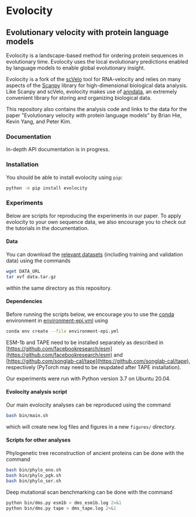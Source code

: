 # Evolocity
## Evolutionary velocity with protein language models

Evolocity is a landscape-based method for ordering protein sequences in evolutionary time. Evolocity uses the local evolutionary predictions enabled by language models to enable global evolutionary insight.

Evolocity is a fork of the [scVelo](https://github.com/theislab/scvelo) tool for RNA-velocity and relies on many aspects of the [Scanpy](https://scanpy.readthedocs.io/en/stable/) library for high-dimensional biological data analysis. Like Scanpy and scVelo, evolocity makes use of [anndata](https://anndata.readthedocs.io/en/latest/), an extremely convenient library for storing and organizing biological data.

This repository also contains the analysis code and links to the data for the paper "Evolutionary velocity with protein language models" by Brian Hie, Kevin Yang, and Peter Kim.

### Documentation

In-depth API documentation is in progress.

### Installation

You should be able to install evolocity using `pip`:
```bash
python -m pip install evolocity
```

### Experiments

Below are scripts for reproducing the experiments in our paper. To apply evolocity to your own sequence data, we also encourage you to check out the tutorials in the documentation.

#### Data

You can download the [relevant datasets](DATA_URL) (including training and validation data) using the commands
```bash
wget DATA_URL
tar xvf data.tar.gz
```
within the same directory as this repository.

#### Dependencies

Before running the scripts below, we encourage you to use the [conda](https://docs.conda.io/en/latest/) environment in [environment-epi.yml](environment-epi.yml) using
```bash
conda env create --file environment-epi.yml
```
ESM-1b and TAPE need to be installed separately as described in [https://github.com/facebookresearch/esm](https://github.com/facebookresearch/esm) and [https://github.com/songlab-cal/tape](https://github.com/songlab-cal/tape), respectively (PyTorch may need to be reupdated after TAPE installation).

Our experiments were run with Python version 3.7 on Ubuntu 20.04.

#### Evolocity analysis script

Our main evolocity analyses can be reproduced using the command
```bash
bash bin/main.sh
```
which will create new log files and figures in a new `figures/` directory.

#### Scripts for other analyses

Phylogenetic tree reconstruction of ancient proteins can be done with the command
```bash
bash bin/phylo_eno.sh
bash bin/phylo_pgk.sh
bash bin/phylo_ser.sh
```

Deep mutational scan benchmarking can be done with the command
```bash
python bin/dms.py esm1b > dms_esm1b.log 2>&1
python bin/dms.py tape > dms_tape.log 2>&1
```